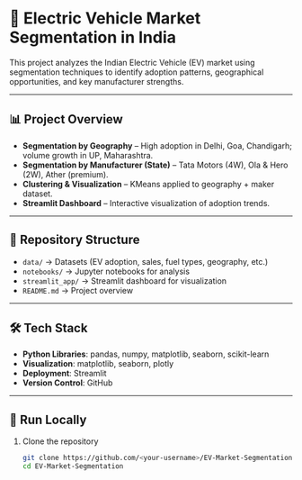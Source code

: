 # 🚗 Electric Vehicle Market Segmentation in India

This project analyzes the Indian Electric Vehicle (EV) market using segmentation techniques 
to identify adoption patterns, geographical opportunities, and key manufacturer strengths.

---

## 📊 Project Overview
- **Segmentation by Geography** – High adoption in Delhi, Goa, Chandigarh; volume growth in UP, Maharashtra.
- **Segmentation by Manufacturer (State)** – Tata Motors (4W), Ola & Hero (2W), Ather (premium).
- **Clustering & Visualization** – KMeans applied to geography + maker dataset.
- **Streamlit Dashboard** – Interactive visualization of adoption trends.

---

## 📂 Repository Structure
- `data/` → Datasets (EV adoption, sales, fuel types, geography, etc.)
- `notebooks/` → Jupyter notebooks for analysis
- `streamlit_app/` → Streamlit dashboard for visualization
- `README.md` → Project overview

---

## 🛠️ Tech Stack
- **Python Libraries**: pandas, numpy, matplotlib, seaborn, scikit-learn
- **Visualization**: matplotlib, seaborn, plotly
- **Deployment**: Streamlit
- **Version Control**: GitHub

---

## 🚀 Run Locally
1. Clone the repository  
   ```bash
   git clone https://github.com/<your-username>/EV-Market-Segmentation.git
   cd EV-Market-Segmentation
